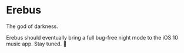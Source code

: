 # Erebus
The god of darkness.

Erebus should eventually bring a full bug-free night mode to the iOS 10 music app. Stay tuned. 🌙

